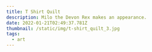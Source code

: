 ```yaml
---
title: T Shirt Quilt
description: Milo the Devon Rex makes an appearance.
date: 2022-01-21T02:49:37.781Z
thumbnail: /static/img/t-shirt_quilt_3.jpg
tags:
  - art
---
```

